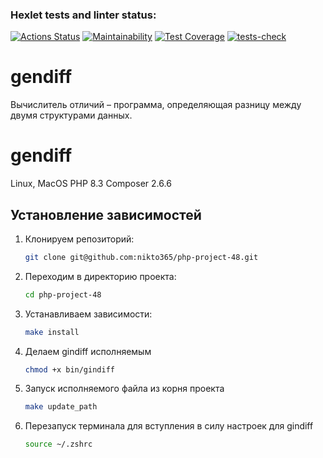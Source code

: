 ### Hexlet tests and linter status:
[![Actions Status](https://github.com/nikto365/php-project-48/actions/workflows/hexlet-check.yml/badge.svg)](https://github.com/nikto365/php-project-48/actions)
[![Maintainability](https://api.codeclimate.com/v1/badges/5e82b7e77f3b0ad436bc/maintainability)](https://codeclimate.com/github/nikto365/php-project-48/maintainability)
[![Test Coverage](https://api.codeclimate.com/v1/badges/5e82b7e77f3b0ad436bc/test_coverage)](https://codeclimate.com/github/nikto365/php-project-48/test_coverage)
[![tests-check](https://github.com/nikto365/php-project-48/actions/workflows/test-check.yml/badge.svg)](https://github.com/nikto365/php-project-48/actions/workflows/test-check.yml)

# gendiff

Вычислитель отличий – программа, определяющая разницу между двумя структурами данных.

# gendiff

Linux, MacOS
PHP 8.3
Composer 2.6.6

## Установление зависимостей
1. Клонируем репозиторий:

    ```bash
    git clone git@github.com:nikto365/php-project-48.git
    ```

2. Переходим в директорию проекта:

    ```bash
    cd php-project-48
    ```

3. Устанавливаем зависимости:

    ```bash
    make install
    ```
   
4. Делаем gindiff исполняемым

    ```bash
    chmod +x bin/gindiff
    ```

5. Запуск исполняемого файла из корня проекта
    ```bash
    make update_path
    ```
6. Перезапуск терминала для вступления в силу настроек для gindiff
    ```bash
    source ~/.zshrc
    ```